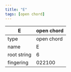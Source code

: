 ```yaml
---
title: "E"
tags: [open chord]
---
```


|E|open chord|
|---|---|
|type|open chord|
|name|E|
|root string|6|
|fingering|022100|
